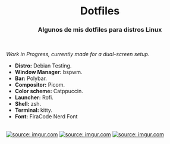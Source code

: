 <h1 align="center">Dotfiles</h1>
<h3 align="center">Algunos de mis dotfiles para distros Linux</h2>
<br>
<p>
<em>Work in Progress, currently made for a dual-screen setup.</em>
<br>
<ul>
<li><strong>Distro:</strong> Debian Testing.</li>
<li><strong>Window Manager:</strong> bspwm.</li>
<li><strong>Bar:</strong> Polybar.</li>
<li><strong>Compositor:</strong> Picom.</li>
<li><strong>Color scheme:</strong> Catppuccin.</li>
<li><strong>Launcher:</strong> Rofi.</li>
<li><strong>Shell:</strong> zsh.</li>
<li><strong>Terminal:</strong> kitty.</li>
<li><strong>Font:</strong> FiraCode Nerd Font</li>
</ul>
</p>
<br>
<a href="https://imgur.com/5Nn4hvj"><img src="https://i.imgur.com/5Nn4hvj.png" title="source: imgur.com" /></a>
<a href="https://imgur.com/qmzsvoW"><img src="https://i.imgur.com/qmzsvoW.png" title="source: imgur.com" /></a>
<a href="https://imgur.com/roOTzzZ"><img src="https://i.imgur.com/roOTzzZ.png" title="source: imgur.com" /></a>
